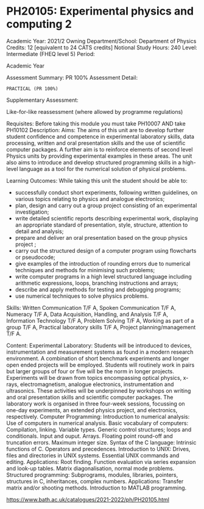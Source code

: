 # PH20105: Experimental physics and computing 2

Academic Year:		2021/2
Owning Department/School:		Department of Physics
Credits:		12 [equivalent to 24 CATS credits]
Notional Study Hours:		240
Level:		Intermediate (FHEQ level 5)
Period:	

Academic Year

Assessment Summary:		PR 100%
Assessment Detail:	

    PRACTICAL (PR 100%)

Supplementary Assessment:	

Like-for-like reassessment (where allowed by programme regulations)

Requisites:	Before taking this module you must take PH10007 AND take PH10102
Description:		Aims:
The aims of this unit are to develop further student confidence and competence in experimental laboratory skills, data processing, written and oral presentation skills and the use of scientific computer packages. A further aim is to reinforce elements of second level Physics units by providing experimental examples in these areas. The unit also aims to introduce and develop structured programming skills in a high-level language as a tool for the numerical solution of physical problems.

Learning Outcomes:
While taking this unit the student should be able to:
* successfully conduct short experiments, following written guidelines, on various topics relating to physics and analogue electronics;
* plan, design and carry out a group project consisting of an experimental investigation;
* write detailed scientific reports describing experimental work, displaying an appropriate standard of presentation, style, structure, attention to detail and analysis;
* prepare and deliver an oral presentation based on the group physics project ;
* carry out the structured design of a computer program using flowcharts or pseudocode;
* give examples of the introduction of rounding errors due to numerical techniques and methods for minimising such problems;
* write computer programs in a high level structured language including arithmetic expressions, loops, branching instructions and arrays;
* describe and apply methods for testing and debugging programs;
* use numerical techniques to solve physics problems.

Skills:
Written Communication T/F A, Spoken Communication T/F A, Numeracy T/F A, Data Acquisition, Handling, and Analysis T/F A, Information Technology T/F A, Problem Solving T/F A, Working as part of a group T/F A, Practical laboratory skills T/F A, Project planning/management T/F A.

Content:
Experimental Laboratory:
Students will be introduced to devices, instrumentation and measurement systems as found in a modern research environment. A combination of short benchmark experiments and longer open ended projects will be employed. Students will routinely work in pairs but larger groups of four or five will be the norm in longer projects. Experiments will be drawn from topics encompassing optical physics, x-rays, electromagnetism, analogue electronics, instrumentation and ultrasonics. These activities will be underpinned by workshops on writing and oral presentation skills and scientific computer packages. The laboratory work is organised in three four-week sessions, focussing on one-day experiments, an extended physics project, and electronics, respectively.
Computer Programming:
Introduction to numerical analysis: Use of computers in numerical analysis.
Basic vocabulary of computers: Compilation, linking. Variable types. Generic control structures; loops and conditionals. Input and ouput. Arrays. Floating point round-off and truncation errors. Maximum integer size.
Syntax of the C language: Intrinsic functions of C. Operators and precedences.
Introduction to UNIX: Drives, files and directories in UNIX systems. Essential UNIX commands and editing.
Applications: Root finding. Function evaluation via series expansion and look-up tables. Matrix diagonalisation, normal mode problems.
Structured programming: Subprograms, modules, libraries, pointers, structures in C, inheritances, complex numbers.
Applications: Transfer matrix and/or shooting methods.
Introduction to MATLAB programming.

https://www.bath.ac.uk/catalogues/2021-2022/ph/PH20105.html
